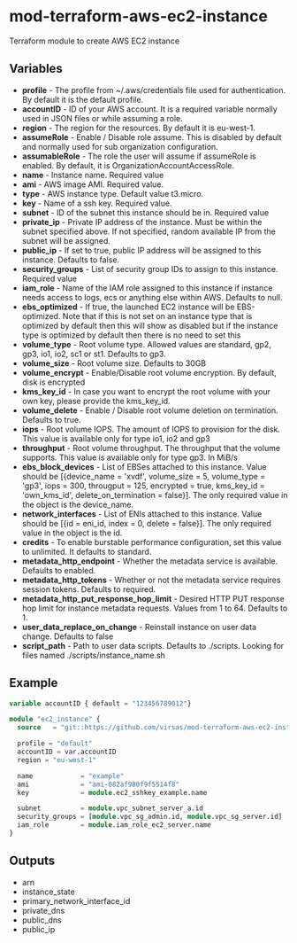 # mod-terraform-aws-ec2-instance

Terraform module to create AWS EC2 instance

## Variables

- **profile** - The profile from ~/.aws/credentials file used for authentication. By default it is the default profile.
- **accountID** - ID of your AWS account. It is a required variable normally used in JSON files or while assuming a role.
- **region** - The region for the resources. By default it is eu-west-1.
- **assumeRole** - Enable / Disable role assume. This is disabled by default and normally used for sub organization configuration.
- **assumableRole** - The role the user will assume if assumeRole is enabled. By default, it is OrganizationAccountAccessRole.
- **name** - Instance name. Required value
- **ami** - AWS image AMI. Required value.
- **type** - AWS instance type. Default value t3.micro.
- **key** - Name of a ssh key. Required value.
- **subnet** - ID of the subnet this instance should be in. Required value
- **private_ip** - Private IP address of the instance. Must be within the subnet specified above. If not specified, random available IP from the subnet will be assigned.
- **public_ip** - If set to true, public IP address will be assigned to this instance. Defaults to false.
- **security_groups** - List of security group IDs to assign to this instance. Required value
- **iam_role** - Name of the IAM role assigned to this instance if instance needs access to logs, ecs or anything else within AWS. Defaults to null.
- **ebs_optimized** - If true, the launched EC2 instance will be EBS-optimized. Note that if this is not set on an instance type that is optimized by default then this will show as disabled but if the instance type is optimized by default then there is no need to set this
- **volume_type** - Root volume type. Allowed values are standard, gp2, gp3, io1, io2, sc1 or st1. Defaults to gp3.
- **volume_size** - Root volume size. Defaults to 30GB
- **volume_encrypt** - Enable/Disable root volume encryption. By default, disk is encrypted
- **kms_key_id** - In case you want to encrypt the root volume with your own key, please provide the kms_key_id.
- **volume_delete** - Enable / Disable root volume deletion on termination. Defaults to true.
- **iops** - Root volume IOPS. The amount of IOPS to provision for the disk. This value is available only for type io1, io2 and gp3
- **throughput** - Root volume throughput. The throughput that the volume supports. This value is available only for type gp3. In MiB/s
- **ebs_block_devices** - List of EBSes attached to this instance. Value should be [{device_name = 'xvdf', volume_size = 5, volume_type = 'gp3', iops = 300, througput = 125, encrypted = true, kms_key_id = 'own_kms_id', delete_on_termination = false}]. The only required value in the object is the device_name.
- **network_interfaces** - List of ENIs attached to this instance. Value should be [{id = eni_id, index = 0, delete = false}]. The only required value in the object is the id.
- **credits** - To enable burstable performance configuration, set this value to unlimited. It defaults to standard.
- **metadata_http_endpoint** - Whether the metadata service is available. Defaults to enabled.
- **metadata_http_tokens** - Whether or not the metadata service requires session tokens. Defaults to required.
- **metadata_http_put_response_hop_limit** - Desired HTTP PUT response hop limit for instance metadata requests. Values from 1 to 64. Defaults to 1.
- **user_data_replace_on_change** - Reinstall instance on user data change. Defaults to false
- **script_path** - Path to user data scripts. Defaults to ./scripts. Looking for files named ./scripts/instance_name.sh

## Example


``` terraform
variable accountID { default = "123456789012"}

module "ec2_instance" {
  source   = "git::https://github.com/virsas/mod-terraform-aws-ec2-instance.git?ref=v1.0.0"

  profile = "default"
  accountID = var.accountID
  region = "eu-west-1"

  name            = "example"
  ami             = "ami-082af980f9f5514f8"
  key             = module.ec2_sshkey_example.name

  subnet          = module.vpc_subnet_server_a.id
  security_groups = [module.vpc_sg_admin.id, module.vpc_sg_server.id]
  iam_role        = module.iam_role_ec2_server.name
}
```

## Outputs

- arn
- instance_state
- primary_network_interface_id
- private_dns
- public_dns
- public_ip